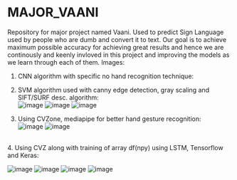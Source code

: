 # MAJOR_VAANI
Repository for major project named Vaani. Used to predict Sign Language used by people who are dumb and convert it to text.
Our goal is to achieve maximum possible accuracy for achieving great results and hence we are continously and keenly invloved in this project and improving the models as we learn through each of them.
Images:
1. CNN algorithm with specific no hand recognition technique:

2. SVM algorithm used with canny edge detection, gray scaling and SIFT/SURF desc. algorithm:<br>
![image](https://github.com/praball/MAJOR_VAANI/assets/92200181/582f0198-2940-4e38-a3d4-2b4636511a46)
![image](https://github.com/praball/MAJOR_VAANI/assets/92200181/bb2d07f0-3cd4-467d-820d-1c4a3aa087d4)
![image](https://github.com/praball/MAJOR_VAANI/assets/92200181/048f1740-dd2d-41f6-9aed-1eccca1328a3)<br>
3. Using CVZone, mediapipe for better hand gesture recognition:<br>
![image](https://github.com/praball/MAJOR_VAANI/assets/92200181/1daee2ff-c263-4321-949c-cfb4d13a4c94)
![image](https://github.com/praball/MAJOR_VAANI/assets/92200181/6d687d4c-10c9-4f16-9f7d-06de06a217f6)
<br>
4. Using CVZ along with training of array df(npy) using LSTM, Tensorflow and Keras:<br>

![image](https://github.com/praball/MAJOR_VAANI/assets/92200181/41680ebc-ff86-4286-b5b1-d66aff4f4622)
![image](https://github.com/praball/MAJOR_VAANI/assets/92200181/bc42d37d-339d-4c0e-9cbd-ba366fc3aed8)
![image](https://github.com/praball/MAJOR_VAANI/assets/92200181/064531dc-098f-423b-8dec-ba5b9c1db73c)
![image](https://github.com/praball/MAJOR_VAANI/assets/92200181/4075473f-9083-4c49-951c-17f049414d3d)
